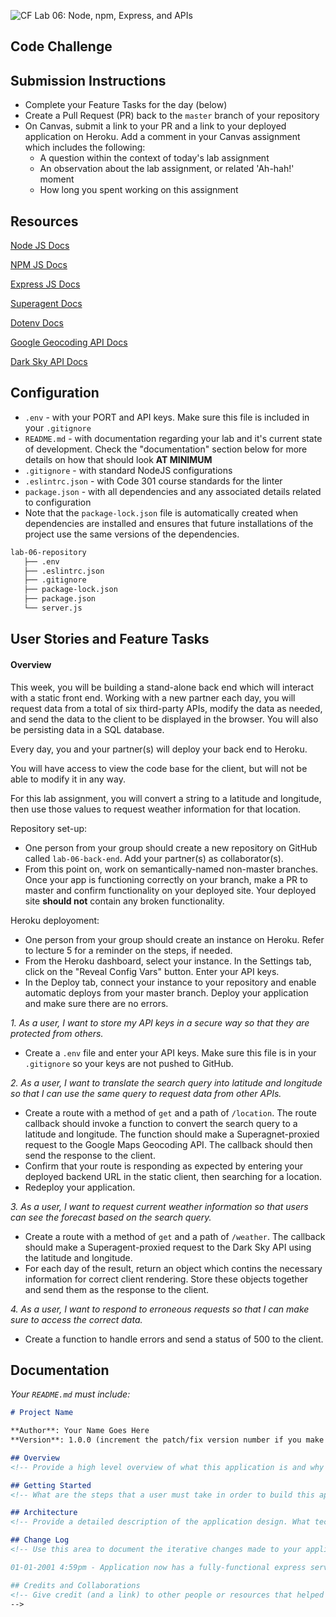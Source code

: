 ![CF](https://i.imgur.com/7v5ASc8.png) Lab 06: Node, npm, Express, and APIs

## Code Challenge

## Submission Instructions

- Complete your Feature Tasks for the day (below)
- Create a Pull Request (PR) back to the `master` branch of your repository
- On Canvas, submit a link to your PR and a link to your deployed application on Heroku. Add a comment in your Canvas assignment which includes the following:
  - A question within the context of today's lab assignment
  - An observation about the lab assignment, or related 'Ah-hah!' moment
  - How long you spent working on this assignment

## Resources

[Node JS Docs](https://nodejs.org/en/)

[NPM JS Docs](https://docs.npmjs.com/)

[Express JS Docs](http://expressjs.com/en/4x/api.html)

[Superagent Docs](https://visionmedia.github.io/superagent/)

[Dotenv Docs](https://www.npmjs.com/package/dotenv)

[Google Geocoding API Docs](https://developers.google.com/maps/documentation/geocoding/start)

[Dark Sky API Docs](https://darksky.net/dev/docs)

## Configuration

- `.env` - with your PORT and API keys. Make sure this file is included in your `.gitignore`
- `README.md` - with documentation regarding your lab and it's current state of development. Check the "documentation" section below for more details on how that should look **AT MINIMUM**
- `.gitignore` - with standard NodeJS configurations
- `.eslintrc.json` - with Code 301 course standards for the linter
- `package.json` - with all dependencies and any associated details related to configuration
- Note that the `package-lock.json` file is automatically created when dependencies are installed and ensures that future installations of the project use the same versions of the dependencies.

```sh
lab-06-repository
   ├── .env
   ├── .eslintrc.json
   ├── .gitignore
   ├── package-lock.json
   ├── package.json
   └── server.js
```

## User Stories and Feature Tasks

#### Overview

This week, you will be building a stand-alone back end which will interact with a static front end. Working with a new partner each day, you will request data from a total of six third-party APIs, modify the data as needed, and send the data to the client to be displayed in the browser. You will also be persisting data in a SQL database.

Every day, you and your partner(s) will deploy your back end to Heroku.

You will have access to view the code base for the client, but will not be able to modify it in any way.

For this lab assignment, you will convert a string to a latitude and longitude, then use those values to request weather information for that location.

Repository set-up: 
- One person from your group should create a new repository on GitHub called `lab-06-back-end`. Add your partner(s) as collaborator(s).
- From this point on, work on semantically-named non-master branches. Once your app is functioning correctly on your branch, make a PR to master and confirm functionality on your deployed site. Your deployed site **should not** contain any broken functionality.

Heroku deployoment:
- One person from your group should create an instance on Heroku. Refer to lecture 5 for a reminder on the steps, if needed.
- From the Heroku dashboard, select your instance. In the Settings tab, click on the "Reveal Config Vars" button. Enter your API keys.
- In the Deploy tab, connect your instance to your repository and enable automatic deploys from your master branch. Deploy your application and make sure there are no errors. 

*1. As a user, I want to store my API keys in a secure way so that they are protected from others.*
- Create a `.env` file and enter your API keys. Make sure this file is in your `.gitignore` so your keys are not pushed to GitHub.

*2. As a user, I want to translate the search query into latitude and longitude so that I can use the same query to request data from other APIs.*
- Create a route with a method of `get` and a path of `/location`. The route callback should invoke a function to convert the search query to a latitude and longitude. The function should make a Superagnet-proxied request to the Google Maps Geocoding API. The callback should then send the response to the client.
- Confirm that your route is responding as expected by entering your deployed backend URL in the static client, then searching for a location.
- Redeploy your application.

*3. As a user, I want to request current weather information so that users can see the forecast based on the search query.*
- Create a route with a method of `get` and a path of `/weather`. The callback should make a Superagent-proxied request to the Dark Sky API using the latitude and longitude. 
- For each day of the result, return an object which contins the necessary information for correct client rendering. Store these objects together and send them as the response to the client.

*4. As a user, I want to respond to erroneous requests so that I can make sure to access the correct data.*
- Create a function to handle errors and send a status of 500 to the client.

## Documentation

_Your `README.md` must include:_

```md
# Project Name

**Author**: Your Name Goes Here
**Version**: 1.0.0 (increment the patch/fix version number if you make more commits past your first submission)

## Overview
<!-- Provide a high level overview of what this application is and why you are building it, beyond the fact that it's an assignment for a Code Fellows 301 class. (i.e. What's your problem domain?) -->

## Getting Started
<!-- What are the steps that a user must take in order to build this app on their own machine and get it running? -->

## Architecture
<!-- Provide a detailed description of the application design. What technologies (languages, libraries, etc) you're using, and any other relevant design information. -->

## Change Log
<!-- Use this area to document the iterative changes made to your application as each feature is successfully implemented. Use time stamps. Here's an examples:

01-01-2001 4:59pm - Application now has a fully-functional express server, with GET and POST routes for the book resource.

## Credits and Collaborations
<!-- Give credit (and a link) to other people or resources that helped you build this application. -->
-->
```
